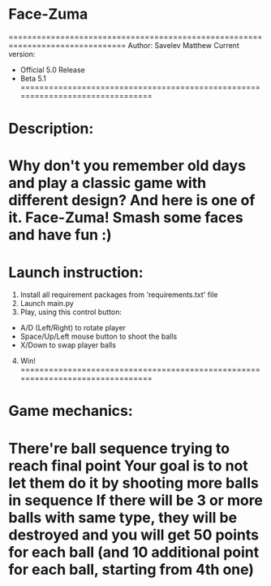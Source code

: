 # Face-Zuma
===============================================================================
Author: Savelev Matthew
Current version:
  - Official 5.0 Release
  - Beta 5.1
===============================================================================
# Description:
Why don't you remember old days and play a classic game with different design?
And here is one of it. Face-Zuma!
Smash some faces and have fun :)
===============================================================================
# Launch instruction:
1) Install all requirement packages from 'requirements.txt' file
2) Launch main.py
3) Play, using this control button:
  - A/D (Left/Right) to rotate player
  - Space/Up/Left mouse button to shoot the balls
  - X/Down to swap player balls
4) Win!
===============================================================================
# Game mechanics:
There're ball sequence trying to reach final point
Your goal is to not let them do it by shooting more balls in sequence
If there will be 3 or more balls with same type, they will be destroyed
and you will get 50 points for each ball (and 10 additional point for each ball,
starting from 4th one)
===============================================================================
